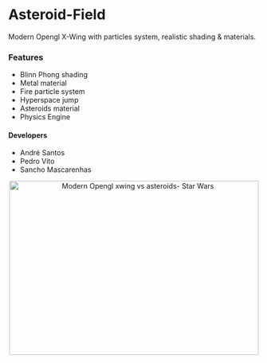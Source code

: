 # Asteroid-Field
Modern Opengl X-Wing with particles system, realistic shading & materials.

### Features
* Blinn Phong shading 
* Metal material
* Fire particle system 
* Hyperspace jump 
* Asteroids material
* Physics Engine

#### Developers
* André Santos
* Pedro Vito
* Sancho Mascarenhas

<div align="center">
  <a href="https://www.youtube.com/watch?v=s4anC9DcEB0">
  <img src="https://cloud.githubusercontent.com/assets/6472330/14228338/cdfe8686-f909-11e5-8a26-e1dd8f979dad.png" width="500px" height="350px" alt="Modern Opengl xwing vs asteroids- Star Wars"></a>
</div>
